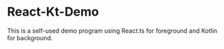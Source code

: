 # React-Kt-Demo
This is a self-used demo program using React.ts for foreground and Kotlin for background.
